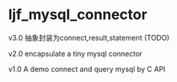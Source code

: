 # ljf_mysql_connector

v3.0 抽象封装为connect,result,statement  (TODO)

v2.0 encapsulate a tiny mysql connector

v1.0 A demo connect and query mysql by C API
